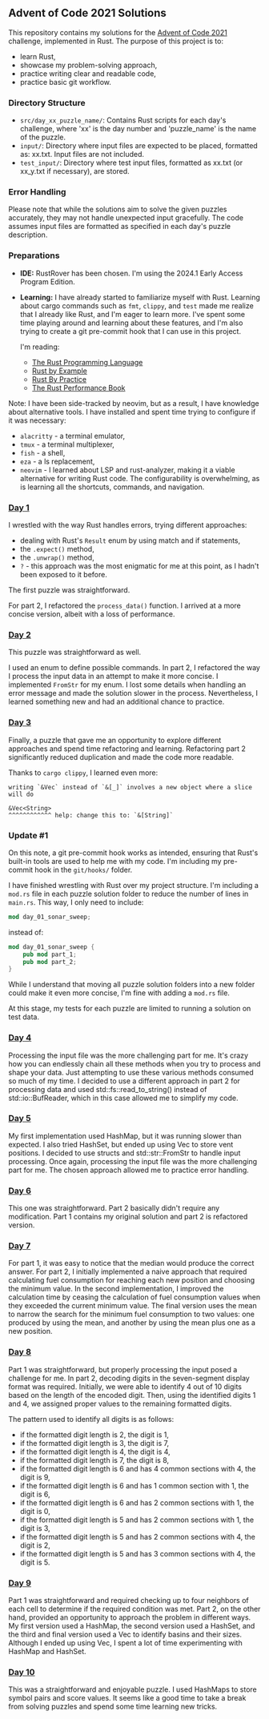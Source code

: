 ## Advent of Code 2021 Solutions
This repository contains my solutions for the [Advent of Code 2021](https://adventofcode.com/2021) challenge, implemented in Rust. The purpose of this project is to:
- learn Rust,
- showcase my problem-solving approach,
- practice writing clear and readable code,
- practice basic git workflow.

### Directory Structure
- `src/day_xx_puzzle_name/`: Contains Rust scripts for each day's challenge, where 'xx' is the day number and 'puzzle_name' is the name of the puzzle.
- `input/`: Directory where input files are expected to be placed, formatted as: xx.txt. Input files are not included.
- `test_input/`: Directory where test input files, formatted as xx.txt (or xx_y.txt if necessary), are stored.

### Error Handling
Please note that while the solutions aim to solve the given puzzles accurately, they may not handle unexpected input gracefully. The code assumes input files are formatted as specified in each day's puzzle description.

### Preparations
- **IDE:** RustRover has been chosen. I'm using the 2024.1 Early Access Program Edition.

- **Learning:** I have already started to familiarize myself with Rust. Learning about cargo commands such as `fmt`, `clippy`, and `test` made me realize that I already like Rust, and I'm eager to learn more. I've spent some time playing around and learning about these features, and I'm also trying to create a git pre-commit hook that I can use in this project.

  I'm reading:
  - [The Rust Programming Language](https://doc.rust-lang.org/stable/book/)
  - [Rust by Example](https://doc.rust-lang.org/rust-by-example/)
  - [Rust By Practice](https://practice.course.rs)
  - [The Rust Performance Book](https://nnethercote.github.io/perf-book/)

Note: I have been side-tracked by neovim, but as a result, I have knowledge about alternative tools. I have installed and spent time trying to configure if it was necessary:
- `alacritty` - a terminal emulator,
- `tmux` - a terminal multiplexer,
- `fish` - a shell,
- `eza` - a ls replacement,
- `neovim` - I learned about LSP and rust-analyzer, making it a viable alternative for writing Rust code. The configurability is overwhelming, as is learning all the shortcuts, commands, and navigation.

### [Day 1](https://adventofcode.com/2021/day/1)
I wrestled with the way Rust handles errors, trying different approaches:
- dealing with Rust's `Result` enum by using match and if statements,
- the `.expect()` method,
- the `.unwrap()` method,
- `?` - this approach was the most enigmatic for me at this point, as I hadn't been exposed to it before.

The first puzzle was straightforward.

For part 2, I refactored the `process_data()` function. I arrived at a more concise version, albeit with a loss of performance.

### [Day 2](https://adventofcode.com/2021/day/2)
This puzzle was straightforward as well.

I used an enum to define possible commands. In part 2, I refactored the way I process the input data in an attempt to make it more concise. I implemented `FromStr` for my enum. I lost some details when handling an error message and made the solution slower in the process. Nevertheless, I learned something new and had an additional chance to practice.

### [Day 3](https://adventofcode.com/2021/day/3)
Finally, a puzzle that gave me an opportunity to explore different approaches and spend time refactoring and learning. Refactoring part 2 significantly reduced duplication and made the code more readable.

Thanks to `cargo clippy`, I learned even more:

```text
writing `&Vec` instead of `&[_]` involves a new object where a slice will do

&Vec<String>
^^^^^^^^^^^^ help: change this to: `&[String]`
```

### Update #1

On this note, a git pre-commit hook works as intended, ensuring that Rust's built-in tools are used to help me with my code. I'm including my pre-commit hook in the `git/hooks/` folder.

I have finished wrestling with Rust over my project structure. I'm including a `mod.rs` file in each puzzle solution folder to reduce the number of lines in `main.rs`. This way, I only need to include:
```rust
mod day_01_sonar_sweep;
```
instead of:
```rust
mod day_01_sonar_sweep {
    pub mod part_1;
    pub mod part_2;
}
```
While I understand that moving all puzzle solution folders into a new folder could make it even more concise, I'm fine with adding a `mod.rs` file.

At this stage, my tests for each puzzle are limited to running a solution on test data.

### [Day 4](https://adventofcode.com/2021/day/4)
Processing the input file was the more challenging part for me. It's crazy how you can endlessly chain all these methods when you try to process and shape your data. Just attempting to use these various methods consumed so much of my time. I decided to use a different approach in part 2 for processing data and used std::fs::read_to_string() instead of std::io::BufReader, which in this case allowed me to simplify my code.

### [Day 5](https://adventofcode.com/2021/day/5)
My first implementation used HashMap, but it was running slower than expected. I also tried HashSet, but ended up using Vec to store vent positions. I decided to use structs and std::str::FromStr to handle input processing. Once again, processing the input file was the more challenging part for me. The chosen approach allowed me to practice error handling.

### [Day 6](https://adventofcode.com/2021/day/6)
This one was straightforward. Part 2 basically didn't require any modification. Part 1 contains my original solution and part 2 is refactored version.

### [Day 7](https://adventofcode.com/2021/day/7)
For part 1, it was easy to notice that the median would produce the correct answer. For part 2, I initially implemented a naive approach that required calculating fuel consumption for reaching each new position and choosing the minimum value. In the second implementation, I improved the calculation time by ceasing the calculation of fuel consumption values when they exceeded the current minimum value. The final version uses the mean to narrow the search for the minimum fuel consumption to two values: one produced by using the mean, and another by using the mean plus one as a new position.

### [Day 8](https://adventofcode.com/2021/day/8)
Part 1 was straightforward, but properly processing the input posed a challenge for me. In part 2, decoding digits in the seven-segment display format was required. Initially, we were able to identify 4 out of 10 digits based on the length of the encoded digit. Then, using the identified digits 1 and 4, we assigned proper values to the remaining formatted digits.

The pattern used to identify all digits is as follows:

- if the formatted digit length is 2, the digit is 1,
- if the formatted digit length is 3, the digit is 7,
- if the formatted digit length is 4, the digit is 4,
- if the formatted digit length is 7, the digit is 8,
- if the formatted digit length is 6 and has 4 common sections with 4, the digit is 9,
- if the formatted digit length is 6 and has 1 common section with 1, the digit is 6,
- if the formatted digit length is 6 and has 2 common sections with 1, the digit is 0,
- if the formatted digit length is 5 and has 2 common sections with 1, the digit is 3,
- if the formatted digit length is 5 and has 2 common sections with 4, the digit is 2,
- if the formatted digit length is 5 and has 3 common sections with 4, the digit is 5.

### [Day 9](https://adventofcode.com/2021/day/9)
Part 1 was straightforward and required checking up to four neighbors of each cell to determine if the required condition was met. Part 2, on the other hand, provided an opportunity to approach the problem in different ways. My first version used a HashMap, the second version used a HashSet, and the third and final version used a Vec to identify basins and their sizes. Although I ended up using Vec, I spent a lot of time experimenting with HashMap and HashSet.

### [Day 10](https://adventofcode.com/2021/day/10)
This was a straightforward and enjoyable puzzle. I used HashMaps to store symbol pairs and score values. It seems like a good time to take a break from solving puzzles and spend some time learning new tricks.
